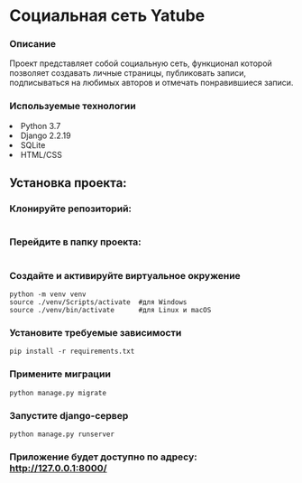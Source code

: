 # Социальная сеть Yatube
### Описание
Проект представляет собой социальную сеть, функционал которой позволяет создавать личные страницы, публиковать записи, подписываться на любимых авторов и отмечать понравившиеся записи.
### Используемые технологии
<li>Python 3.7</li>
<li>Django 2.2.19</li>
<li>SQLite</li>
<li>HTML/CSS</li>
<h2>Установка проекта:</h2>

### Клонируйте репозиторий:
```git clone https://github.com/Evansmia/yatube.git
```
### Перейдите в папку проекта:
```cd yatube/
```
### Создайте и активируйте виртуальное окружение
```
python -m venv venv
source ./venv/Scripts/activate  #для Windows
source ./venv/bin/activate      #для Linux и macOS
```
### Установите требуемые зависимости
```
pip install -r requirements.txt
```
### Примените миграции
```
python manage.py migrate
```
### Запустите django-сервер
```
python manage.py runserver
```

### Приложение будет доступно по адресу: http://127.0.0.1:8000/
